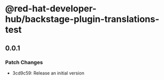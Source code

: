 # @red-hat-developer-hub/backstage-plugin-translations-test

## 0.0.1

### Patch Changes

- 3cd9c59: Release an initial version
